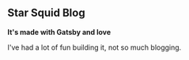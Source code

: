 
## Star Squid Blog

**It's made with Gatsby and love**

I've had a lot of fun building it, not so much blogging.